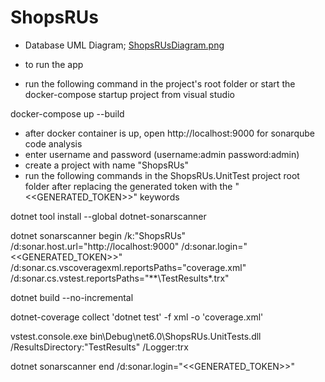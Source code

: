 # ShopsRUs
- Database UML Diagram; [ShopsRUsDiagram.png ](https://github.com/ozkan15/ShopsRUs/blob/master/ShopsRUsDiagram.png)

- to run the app
- run the following command in the project's root folder or start the docker-compose startup project from visual studio

docker-compose up --build

- after docker container is up, open http://localhost:9000 for sonarqube code analysis 
- enter username and password (username:admin password:admin)
- create a project with name "ShopsRUs"
- run the following commands in the ShopsRUs.UnitTest project root folder after replacing the generated token with the "<<GENERATED_TOKEN>>" keywords 
  
dotnet tool install --global dotnet-sonarscanner

dotnet sonarscanner begin /k:"ShopsRUs" /d:sonar.host.url="http://localhost:9000"  /d:sonar.login="<<GENERATED_TOKEN>>" /d:sonar.cs.vscoveragexml.reportsPaths="coverage.xml" /d:sonar.cs.vstest.reportsPaths="**\TestResults\*.trx"
  
dotnet build --no-incremental
  
dotnet-coverage collect 'dotnet test' -f xml  -o 'coverage.xml'
  
vstest.console.exe bin\Debug\net6.0\ShopsRUs.UnitTests.dll /ResultsDirectory:"TestResults" /Logger:trx
  
dotnet sonarscanner end /d:sonar.login="<<GENERATED_TOKEN>>"
